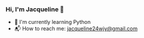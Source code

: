 ### Hi, I'm Jacqueline 👋

- 🌻 I'm currently learning Python
- 📬 How to reach me: [jacqueline24wjy@gmail.com](jacqueline24wjy@gmail.com)

<!--
**jingyunw/jingyunw** is a ✨ _special_ ✨ repository because its `README.md` (this file) appears on your GitHub profile.
-->
